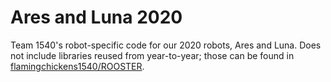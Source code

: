 # Ares and Luna 2020

Team 1540's robot-specific code for our 2020 robots, Ares and Luna. Does not include libraries reused from year-to-year; those can be found in [flamingchickens1540/ROOSTER](https://github.com/flamingchickens1540/ROOSTER).
